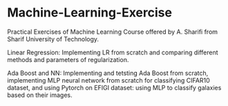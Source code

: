 # Machine-Learning-Exercise
Practical Exercises of Machine Learning Course offered by A. Sharifi from Sharif University of Technology.

Linear Regression: Implementing LR from scratch and comparing different methods and parameters of regularization.

Ada Boost and NN: Implementing and tetsting Ada Boost from scratch, implementing MLP neural network from scratch for classifying CIFAR10 dataset, and using Pytorch on EFIGI dataset: using MLP to classify galaxies based on their images.
